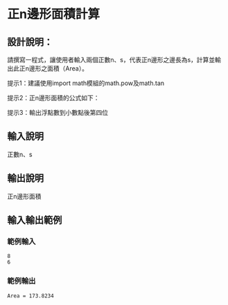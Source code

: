 # 正n邊形面積計算

## 設計說明：
請撰寫一程式，讓使用者輸入兩個正數n、s，代表正n邊形之邊長為s，計算並輸出此正n邊形之面積（Area）。

提示1：建議使用import math模組的math.pow及math.tan

提示2：正n邊形面積的公式如下： 

提示3：輸出浮點數到小數點後第四位

## 輸入說明

正數n、s

## 輸出說明

正n邊形面積

## 輸入輸出範例

### 範例輸入

```
8
6
```

### 範例輸出

```
Area = 173.8234
```